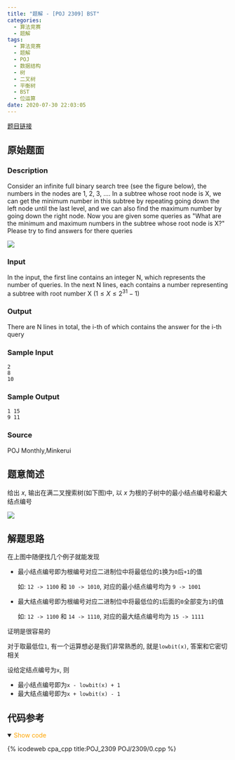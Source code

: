 ```yaml
---
title: "题解 - [POJ 2309] BST"
categories:
  - 算法竞赛
  - 题解
tags:
  - 算法竞赛
  - 题解
  - POJ
  - 数据结构
  - 树
  - 二叉树
  - 平衡树
  - BST
  - 位运算
date: 2020-07-30 22:03:05
---
```


[题目链接](https://vjudge.net/problem/POJ-2309/origin)

<!-- more -->

## 原始题面

### Description

Consider an infinite full binary search tree (see the figure below), the numbers in the nodes are 1, 2, 3, .... In a subtree whose root node is X, we can get the minimum number in this subtree by repeating going down the left node until the last level, and we can also find the maximum number by going down the right node. Now you are given some queries as "What are the minimum and maximum numbers in the subtree whose root node is X?" Please try to find answers for there queries

![](1.bmp)

### Input

In the input, the first line contains an integer N, which represents the number of queries. In the next N lines, each contains a number representing a subtree with root number X ($1 \leqslant X \leqslant 2^{31} - 1$)

### Output

There are N lines in total, the i-th of which contains the answer for the i-th query

### Sample Input

```input1
2
8
10
```

### Sample Output

```output1
1 15
9 11
```

### Source

POJ Monthly,Minkerui

## 题意简述

给出 $x$, 输出在满二叉搜索树(如下图)中, 以 $x$ 为根的子树中的最小结点编号和最大结点编号

![](1.bmp)

## 解题思路

在上图中随便找几个例子就能发现

- 最小结点编号即为根编号对应二进制位中将最低位的`1`换为`0`后`+1`的值

  如: `12 -> 1100` 和 `10 -> 1010`, 对应的最小结点编号均为 `9 -> 1001`

- 最大结点编号即为根编号对应二进制位中将最低位的`1`后面的`0`全部变为`1`的值

  如: `12 -> 1100` 和 `14 -> 1110`, 对应的最大结点编号均为 `15 -> 1111`

证明是很容易的

对于取最低位`1`, 有一个运算想必是我们非常熟悉的, 就是`lowbit(x)`, 答案和它密切相关

设给定结点编号为`x`, 则

- 最小结点编号即为`x - lowbit(x) + 1`
- 最大结点编号即为`x + lowbit(x) - 1`

## 代码参考

<details open>
<summary><font color='orange'>Show code</font></summary>

{% icodeweb cpa_cpp title:POJ_2309 POJ/2309/0.cpp %}

</details>
